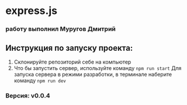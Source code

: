 # express.js
### работу выполнил Муругов Дмитрий

## Инструкция по запуску проекта:
1. Склонируйте репозиторий себе на компьютер
2. 
    Что бы запустить сервер, используйте команду `npm run start`
    Для запуска сервера в режими разработки, в терминале наберите команду `npm run dev`

### Версия: v0.0.4
